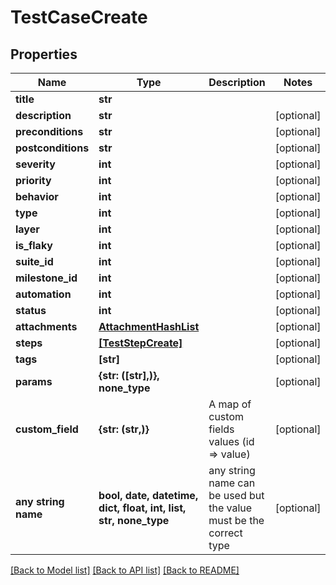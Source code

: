 # TestCaseCreate


## Properties
Name | Type | Description | Notes
------------ | ------------- | ------------- | -------------
**title** | **str** |  | 
**description** | **str** |  | [optional] 
**preconditions** | **str** |  | [optional] 
**postconditions** | **str** |  | [optional] 
**severity** | **int** |  | [optional] 
**priority** | **int** |  | [optional] 
**behavior** | **int** |  | [optional] 
**type** | **int** |  | [optional] 
**layer** | **int** |  | [optional] 
**is_flaky** | **int** |  | [optional] 
**suite_id** | **int** |  | [optional] 
**milestone_id** | **int** |  | [optional] 
**automation** | **int** |  | [optional] 
**status** | **int** |  | [optional] 
**attachments** | [**AttachmentHashList**](AttachmentHashList.md) |  | [optional] 
**steps** | [**[TestStepCreate]**](TestStepCreate.md) |  | [optional] 
**tags** | **[str]** |  | [optional] 
**params** | **{str: ([str],)}, none_type** |  | [optional] 
**custom_field** | **{str: (str,)}** | A map of custom fields values (id &#x3D;&gt; value) | [optional] 
**any string name** | **bool, date, datetime, dict, float, int, list, str, none_type** | any string name can be used but the value must be the correct type | [optional]

[[Back to Model list]](../README.md#documentation-for-models) [[Back to API list]](../README.md#documentation-for-api-endpoints) [[Back to README]](../README.md)


